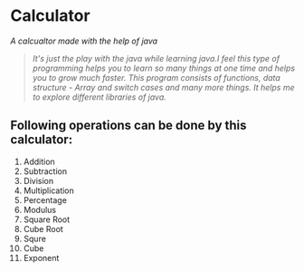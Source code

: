 # Calculator
_A calcualtor made with the help of java_

>_It's just the play with the java while learning java.I feel this type of programming helps you to learn so many things at one time and helps you to grow much faster.
This program consists of functions, data structure - Array and switch cases and many more things. It helps me to explore different libraries of java._

## Following operations can be done by this calculator:
1.  Addition
2.  Subtraction
3.  Division
4.  Multiplication
5.  Percentage
6.  Modulus
7.  Square Root
8.  Cube Root
9.  Squre
10. Cube
11. Exponent
